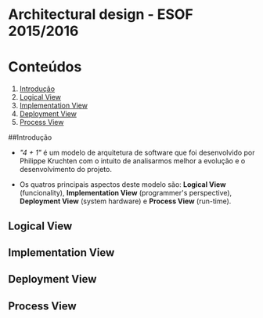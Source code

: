 Architectural design - ESOF 2015/2016
==================

# Conteúdos
1. [Introdução](#introduction)
2. [Logical View](#logic)
3. [Implementation View](#implementation)
4. [Deployment View](#deployment)
5. [Process View](#process)


##Introdução	 			<a name="introduction"></a>

* *"4 + 1"* é um modelo de arquitetura de software que foi desenvolvido por Philippe Kruchten com o intuito de analisarmos melhor a evolução e 
o desenvolvimento do projeto.

* Os quatros principais aspectos deste modelo são: **Logical View** (funcionality), **Implementation View** (programmer's perspective), **Deployment View** (system hardware) e **Process View** (run-time).


## Logical View  			<a name="logic"></a>

## Implementation View		<a name="implementation"></a>

## Deployment View 			<a name="deployment"></a>

## Process View				<a name="process"></a>
